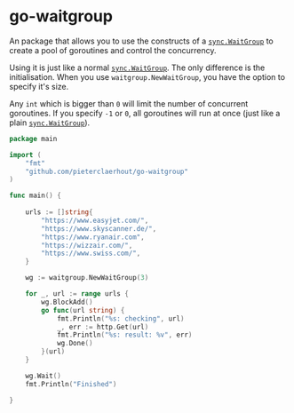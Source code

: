# go-waitgroup

An package that allows you to use the constructs of a [`sync.WaitGroup`](https://golang.org/pkg/sync/#WaitGroup) to
create a pool of goroutines and control the concurrency.

Using it is just like a normal [`sync.WaitGroup`](https://golang.org/pkg/sync/#WaitGroup). The only difference is the initialisation. When you use `waitgroup.NewWaitGroup`, you have the option to specify it's size.

Any `int` which is bigger than `0` will limit the number of concurrent goroutines. If you specify `-1` or `0`, all goroutines will run at once (just like a plain [`sync.WaitGroup`](https://golang.org/pkg/sync/#WaitGroup)).

```go
package main

import (
    "fmt"
    "github.com/pieterclaerhout/go-waitgroup"
)

func main() {
    
    urls := []string{
        "https://www.easyjet.com/",
        "https://www.skyscanner.de/",
        "https://www.ryanair.com",
        "https://wizzair.com/",
        "https://www.swiss.com/",
    }

    wg := waitgroup.NewWaitGroup(3)

    for _, url := range urls {
        wg.BlockAdd()
        go func(url string) {
            fmt.Println("%s: checking", url)
            _, err := http.Get(url)
            fmt.Println("%s: result: %v", err)
            wg.Done()
        }(url)
    }

    wg.Wait()
    fmt.Println("Finished")

}
```
